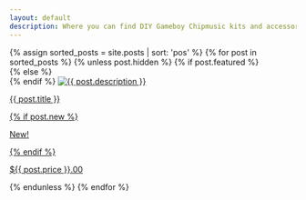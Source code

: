 ```yaml
---
layout: default
description: Where you can find DIY Gameboy Chipmusic kits and accessories
---
```


<div class="tiles">
  {%  assign sorted_posts = site.posts | sort: 'pos' %}
  {% for post in sorted_posts %}
    {% unless post.hidden %}
      {% if post.featured %}
      <div class="tile" id="featured">
      {% else %}
      <div class="tile">
      {% endif %}
      	<a href="{{ post.url }}">
      		<img src="{{ post.image }}" alt="{{ post.description }}"/>
      		<p>{{ post.title }}</p>
    	  	{% if post.new %}
    	  		<div class="after">
        			<p>New!</p>
        		</div>
        	{% endif %}
      		<div class="price">
      		  <p>${{ post.price }}.00</p>
      		</div>
      	</a>
    	</div>
    {% endunless %}
  {% endfor %}
</div>
